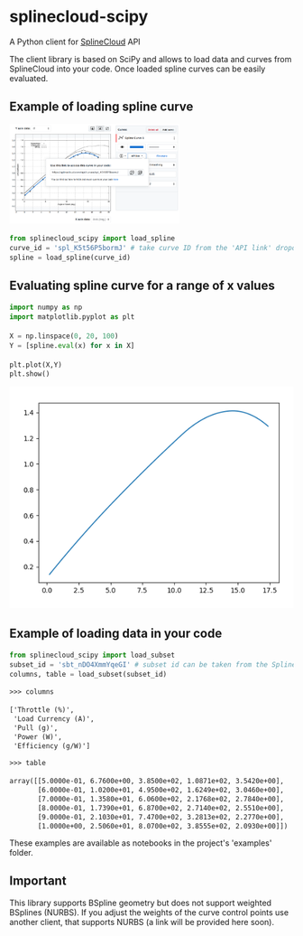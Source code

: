 # splinecloud-scipy

A Python client for [SplineCloud](https://splinecloud.com/) API

The client library is based on SciPy and allows to load data and curves from SplineCloud into your code. Once loaded spline curves can be easily evaluated.

## Example of loading spline curve

<img src="/docs/img/curve_api_link.png?raw=true" width=60% alt="SplineCloud curve">

```python
from splinecloud_scipy import load_spline
curve_id = 'spl_K5t56P5bormJ' # take curve ID from the 'API link' dropdown at SplineCloud
spline = load_spline(curve_id)
```

## Evaluating spline curve for a range of x values

```python
import numpy as np
import matplotlib.pyplot as plt

X = np.linspace(0, 20, 100)
Y = [spline.eval(x) for x in X]

plt.plot(X,Y)
plt.show()
```

![Spline curve](/docs/img/curve.png?raw=true)

## Example of loading data in your code

```python
from splinecloud_scipy import load_subset
subset_id = 'sbt_nDO4XmmYqeGI' # subset id can be taken from the SplineCloud
columns, table = load_subset(subset_id)
```

```
>>> columns

['Throttle (%)',
 'Load Currency (A)',
 'Pull (g)',
 'Power (W)',
 'Efficiency (g/W)']
```

```
>>> table

array([[5.0000e-01, 6.7600e+00, 3.8500e+02, 1.0871e+02, 3.5420e+00],
       [6.0000e-01, 1.0200e+01, 4.9500e+02, 1.6249e+02, 3.0460e+00],
       [7.0000e-01, 1.3580e+01, 6.0600e+02, 2.1768e+02, 2.7840e+00],
       [8.0000e-01, 1.7390e+01, 6.8700e+02, 2.7140e+02, 2.5510e+00],
       [9.0000e-01, 2.1030e+01, 7.4700e+02, 3.2813e+02, 2.2770e+00],
       [1.0000e+00, 2.5060e+01, 8.0700e+02, 3.8555e+02, 2.0930e+00]])
```

These examples are available as notebooks in the project's 'examples' folder.

## Important

This library supports BSpline geometry but does not support weighted BSplines (NURBS). If you adjust the weights of the curve control points use another client, that supports NURBS (a link will be provided here soon).